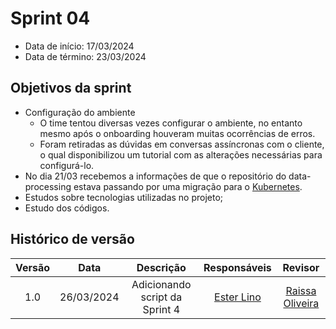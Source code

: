 # Sprint 04

- Data de início: 17/03/2024
- Data de término: 23/03/2024

## Objetivos da sprint
* Configuração do ambiente
    * O time tentou diversas vezes configurar o ambiente, no entanto mesmo após o onboarding houveram muitas ocorrências de erros.
    * Foram retiradas as dúvidas em conversas assíncronas com o cliente, o qual disponibilizou um tutorial com as alterações necessárias para configurá-lo.
* No dia 21/03 recebemos a informações de que o repositório do data-processing estava passando por uma migração para o [Kubernetes](https://kubernetes.io/pt-br/).
* Estudos sobre tecnologias utilizadas no projeto;
* Estudo dos códigos.

## Histórico de versão

| Versão |    Data    |   Descrição   |       Responsáveis        |                     Revisor                     |
| :----: | :--------: | :-----------: | :-----------------------: | :---------------------------------------------: |
|  1.0   | 26/03/2024 | Adicionando script da Sprint 4   | [Ester Lino](https://github.com/esteerlino) |  [Raissa Oliveira](https://github.com/raissamsoliveira)  |
